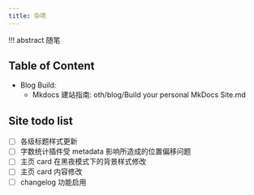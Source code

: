 ```yaml
---
title: 杂项
---
```


!!! abstract 
	随笔

## Table of Content


- Blog Build:
  - Mkdocs 建站指南: oth/blog/Build your personal MkDocs Site.md


## Site todo list

- [ ] 各级标题样式更新
- [ ] 字数统计插件受 metadata 影响所造成的位置偏移问题
- [ ] 主页 card 在黑夜模式下的背景样式修改
- [ ] 主页 card 内容修改
- [ ] changelog 功能启用
